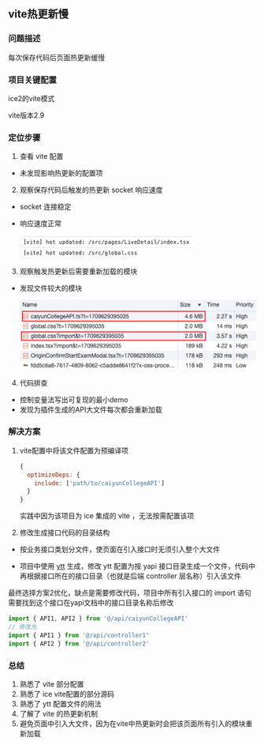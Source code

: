 ## vite热更新慢
### 问题描述
每次保存代码后页面热更新缓慢

### 项目关键配置
ice2的vite模式

vite版本2.9

### 定位步骤
1. 查看 vite 配置
- 未发现影响热更新的配置项

2. 观察保存代码后触发的热更新 socket 响应速度
- socket 连接稳定
- 响应速度正常

  ![alt text](../constants/hotUpdated.png)

3. 观察触发热更新后需要重新加载的模块
- 发现文件较大的模块

  ![alt text](../constants/reloadFiles.png)

4. 代码排查
- 控制变量法写出可复现的最小demo
- 发现为插件生成的API大文件每次都会重新加载

### 解决方案
1. vite配置中将该文件配置为预编译项
    ```js
    {
      optimizeDeps: {
        include: ['path/to/caiyunCollegeAPI']
      }
    }
    ```
    实践中因为该项目为 ice 集成的 vite ，无法按需配置该项

2. 修改生成接口代码的目录结构
  - 按业务接口类划分文件，使页面在引入接口时无须引入整个大文件
  
  - 项目中使用 [ytt]('https://fjc0k.github.io/yapi-to-typescript/handbook/') 生成，修改 ytt 配置为按 yapi 接口目录生成一个文件，代码中再根据接口所在的接口目录（也就是后端 controller 层名称）引入该文件

最终选择方案2优化，缺点是需要修改代码，项目中所有引入接口的 import 语句需要找到这个接口在yapi文档中的接口目录名称后修改
```js
import { API1, API2 } from '@/api/caiyunCollegeAPI'
// 修改为
import { API1 } from '@/api/controller1'
import { API2 } from '@/api/controller2'
```

### 总结
1. 熟悉了 vite 部分配置
2. 熟悉了 ice vite配置的部分源码
3. 熟悉了 ytt 配置文件的用法
4. 了解了 vite 的热更新机制
5. 避免页面中引入大文件，因为在vite中热更新时会把该页面所有引入的模块重新加载
